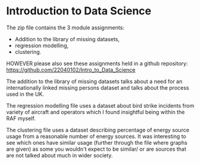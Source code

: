 
# Introduction to Data Science

The zip file contains the 3 module assignments:

- Addition to the library of missing datasets,
- regression modelling,
- clustering. 

HOWEVER please also see these assignments held in a github repository: https://github.com/22040102/Intro_to_Data_Science


The addition to the library of missing datasets talks about a need for an internationally linked missing persons dataset and talks about the process used in the UK. 

The regression modelling file uses a dataset about bird strike incidents from variety of aircraft and operators which I found insightful being within the RAF myself.

The clustering file uses a dataset describing percentage of energy source usage from a reasonable number of energy sources. It was interesting to see which ones have similar usage (further through the file where graphs are given) as some you wouldn't expect to be similar/ or are sources that are not talked about much in wider society. 

